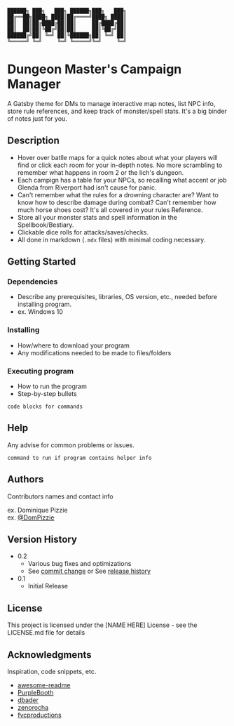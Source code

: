 ```
██████╗ ███╗   ███╗ ██████╗███╗   ███╗
██╔══██╗████╗ ████║██╔════╝████╗ ████║
██║  ██║██╔████╔██║██║     ██╔████╔██║
██║  ██║██║╚██╔╝██║██║     ██║╚██╔╝██║
██████╔╝██║ ╚═╝ ██║╚██████╗██║ ╚═╝ ██║
╚═════╝ ╚═╝     ╚═╝ ╚═════╝╚═╝     ╚═╝
```
# Dungeon Master's Campaign Manager

A Gatsby theme for DMs to manage interactive map notes, list NPC info, store rule references, and keep track of monster/spell stats. It's a big binder of notes just for you.

## Description

- Hover over batlle maps for a quick notes about what your players will find or click each room for your in-depth notes. No more scrambling to remember what happens in room 2 or the lich's dungeon.
- Each campign has a table for your NPCs, so recalling what accent or job Glenda from Riverport had isn't cause for panic.
- Can't remember what the rules for a drowning character are? Want to know how to describe damage during combat? Can't remember how much horse shoes cost? It's all covered in your rules Reference.
- Store all your monster stats and spell information in the Spellbook/Bestiary.
- Clickable dice rolls for attacks/saves/checks.
- All done in markdown (`.mdx` files) with minimal coding necessary.

## Getting Started

### Dependencies

* Describe any prerequisites, libraries, OS version, etc., needed before installing program.
* ex. Windows 10

### Installing

* How/where to download your program
* Any modifications needed to be made to files/folders

### Executing program

* How to run the program
* Step-by-step bullets
```
code blocks for commands
```

## Help

Any advise for common problems or issues.
```
command to run if program contains helper info
```

## Authors

Contributors names and contact info

ex. Dominique Pizzie  
ex. [@DomPizzie](https://twitter.com/dompizzie)

## Version History

* 0.2
    * Various bug fixes and optimizations
    * See [commit change]() or See [release history]()
* 0.1
    * Initial Release

## License

This project is licensed under the [NAME HERE] License - see the LICENSE.md file for details

## Acknowledgments

Inspiration, code snippets, etc.
* [awesome-readme](https://github.com/matiassingers/awesome-readme)
* [PurpleBooth](https://gist.github.com/PurpleBooth/109311bb0361f32d87a2)
* [dbader](https://github.com/dbader/readme-template)
* [zenorocha](https://gist.github.com/zenorocha/4526327)
* [fvcproductions](https://gist.github.com/fvcproductions/1bfc2d4aecb01a834b46)
